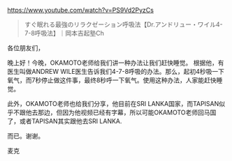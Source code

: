 https://www.youtube.com/watch?v=PS9Vd2PyzCs

> すぐ眠れる最強のリラクゼーション呼吸法【Dr.アンドリュー・ワイル4-7-8呼吸法】｜岡本吉起塾Ch

各位朋友们，

晚上好！今晚，OKAMOTO老师给我们讲一种办法让我们赶快睡觉。 
根据他，有医生叫做ANDREW WILE医生告诉我们4-7-8呼吸的办法。那么，起初4秒吸一下氧气，而7秒停止做这件事，最终8秒呼一下氧气。使用这种办法，人家能赶快睡觉。

此外，OKAMOTO老师也给我们分享，他目前在SRI LANKA国家，而TAPISAN似乎不跟他去那边，但因为他视频已经有字幕，所以可能OKAMOTO老师回马国了，或者TAPISAN其实跟他去SRI LANKA.

而已。谢谢。

麦克
